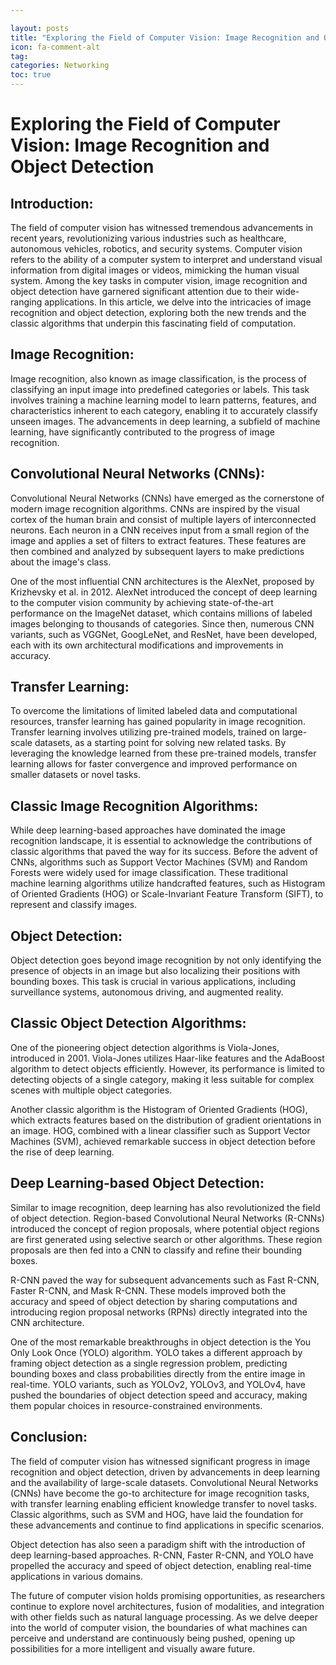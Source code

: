```yaml
---

layout: posts
title: "Exploring the Field of Computer Vision: Image Recognition and Object Detection"
icon: fa-comment-alt
tag:      
categories: Networking
toc: true
---
```




# Exploring the Field of Computer Vision: Image Recognition and Object Detection

## Introduction:

The field of computer vision has witnessed tremendous advancements in recent years, revolutionizing various industries such as healthcare, autonomous vehicles, robotics, and security systems. Computer vision refers to the ability of a computer system to interpret and understand visual information from digital images or videos, mimicking the human visual system. Among the key tasks in computer vision, image recognition and object detection have garnered significant attention due to their wide-ranging applications. In this article, we delve into the intricacies of image recognition and object detection, exploring both the new trends and the classic algorithms that underpin this fascinating field of computation.

## Image Recognition:

Image recognition, also known as image classification, is the process of classifying an input image into predefined categories or labels. This task involves training a machine learning model to learn patterns, features, and characteristics inherent to each category, enabling it to accurately classify unseen images. The advancements in deep learning, a subfield of machine learning, have significantly contributed to the progress of image recognition.

## Convolutional Neural Networks (CNNs):

Convolutional Neural Networks (CNNs) have emerged as the cornerstone of modern image recognition algorithms. CNNs are inspired by the visual cortex of the human brain and consist of multiple layers of interconnected neurons. Each neuron in a CNN receives input from a small region of the image and applies a set of filters to extract features. These features are then combined and analyzed by subsequent layers to make predictions about the image's class.

One of the most influential CNN architectures is the AlexNet, proposed by Krizhevsky et al. in 2012. AlexNet introduced the concept of deep learning to the computer vision community by achieving state-of-the-art performance on the ImageNet dataset, which contains millions of labeled images belonging to thousands of categories. Since then, numerous CNN variants, such as VGGNet, GoogLeNet, and ResNet, have been developed, each with its own architectural modifications and improvements in accuracy.

## Transfer Learning:

To overcome the limitations of limited labeled data and computational resources, transfer learning has gained popularity in image recognition. Transfer learning involves utilizing pre-trained models, trained on large-scale datasets, as a starting point for solving new related tasks. By leveraging the knowledge learned from these pre-trained models, transfer learning allows for faster convergence and improved performance on smaller datasets or novel tasks.

## Classic Image Recognition Algorithms:

While deep learning-based approaches have dominated the image recognition landscape, it is essential to acknowledge the contributions of classic algorithms that paved the way for its success. Before the advent of CNNs, algorithms such as Support Vector Machines (SVM) and Random Forests were widely used for image classification. These traditional machine learning algorithms utilize handcrafted features, such as Histogram of Oriented Gradients (HOG) or Scale-Invariant Feature Transform (SIFT), to represent and classify images.

## Object Detection:

Object detection goes beyond image recognition by not only identifying the presence of objects in an image but also localizing their positions with bounding boxes. This task is crucial in various applications, including surveillance systems, autonomous driving, and augmented reality.

## Classic Object Detection Algorithms:

One of the pioneering object detection algorithms is Viola-Jones, introduced in 2001. Viola-Jones utilizes Haar-like features and the AdaBoost algorithm to detect objects efficiently. However, its performance is limited to detecting objects of a single category, making it less suitable for complex scenes with multiple object categories.

Another classic algorithm is the Histogram of Oriented Gradients (HOG), which extracts features based on the distribution of gradient orientations in an image. HOG, combined with a linear classifier such as Support Vector Machines (SVM), achieved remarkable success in object detection before the rise of deep learning.

## Deep Learning-based Object Detection:

Similar to image recognition, deep learning has also revolutionized the field of object detection. Region-based Convolutional Neural Networks (R-CNNs) introduced the concept of region proposals, where potential object regions are first generated using selective search or other algorithms. These region proposals are then fed into a CNN to classify and refine their bounding boxes.

R-CNN paved the way for subsequent advancements such as Fast R-CNN, Faster R-CNN, and Mask R-CNN. These models improved both the accuracy and speed of object detection by sharing computations and introducing region proposal networks (RPNs) directly integrated into the CNN architecture.

One of the most remarkable breakthroughs in object detection is the You Only Look Once (YOLO) algorithm. YOLO takes a different approach by framing object detection as a single regression problem, predicting bounding boxes and class probabilities directly from the entire image in real-time. YOLO variants, such as YOLOv2, YOLOv3, and YOLOv4, have pushed the boundaries of object detection speed and accuracy, making them popular choices in resource-constrained environments.

## Conclusion:

The field of computer vision has witnessed significant progress in image recognition and object detection, driven by advancements in deep learning and the availability of large-scale datasets. Convolutional Neural Networks (CNNs) have become the go-to architecture for image recognition tasks, with transfer learning enabling efficient knowledge transfer to novel tasks. Classic algorithms, such as SVM and HOG, have laid the foundation for these advancements and continue to find applications in specific scenarios.

Object detection has also seen a paradigm shift with the introduction of deep learning-based approaches. R-CNN, Faster R-CNN, and YOLO have propelled the accuracy and speed of object detection, enabling real-time applications in various domains.

The future of computer vision holds promising opportunities, as researchers continue to explore novel architectures, fusion of modalities, and integration with other fields such as natural language processing. As we delve deeper into the world of computer vision, the boundaries of what machines can perceive and understand are continuously being pushed, opening up possibilities for a more intelligent and visually aware future.